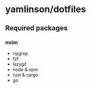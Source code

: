 # yamlinson/dotfiles

## Required packages

### nvim

- ripgrep
- fzf
- lazygit
- node & npm
- rust & cargo
- go

